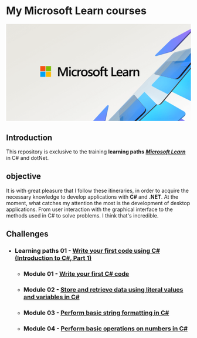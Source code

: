 # My Microsoft Learn courses

<img alt="logo C# e .NET" src="img\microsoft_learn.png"/>

## Introduction

This repository is exclusive to the training **learning paths** <a href="https://learn.microsoft.com/pt-br/training/">***Microsoft Learn***</a> in C# and dotNet.

## objective

It is with great pleasure that I follow these itineraries, in order to acquire the necessary knowledge to develop applications with **C#** and **.NET**.
At the moment, what catches my attention the most is the development of desktop applications. From user interaction with the graphical interface to the methods used in C# to solve problems. I think that's incredible.

## Challenges

- ### Learning paths 01 - [Write your first code using C# (Introduction to C#, Part 1)](https://github.com/Marcos-Vitor123/my-microsoft-learn-courses-codes/blob/2e9243ee1d1b65341372914b7f5e61df27e55638/Roteiro%20de%20apredizagem%20%2001)
    - ### Module 01 - [Write your first C# code](https://github.com/Marcos-Vitor123/my-microsoft-learn-courses-codes/blob/2e9243ee1d1b65341372914b7f5e61df27e55638/Roteiro%20de%20apredizagem%20%2001/M%C3%B3dulo%2001)
    - ### Module 02 - [Store and retrieve data using literal values and variables in C#](https://github.com/Marcos-Vitor123/my-microsoft-learn-courses-codes/blob/2e9243ee1d1b65341372914b7f5e61df27e55638/Roteiro%20de%20apredizagem%20%2001/M%C3%B3dulo%2002)
    - ### Module 03 - [Perform basic string formatting in C#](https://github.com/Marcos-Vitor123/my-microsoft-learn-courses-codes/blob/2e9243ee1d1b65341372914b7f5e61df27e55638/Roteiro%20de%20apredizagem%20%2001/M%C3%B3dulo%2003)
    - ### Module 04 - [Perform basic operations on numbers in C#](https://github.com/Marcos-Vitor123/my-microsoft-learn-courses-codes/blob/2e9243ee1d1b65341372914b7f5e61df27e55638/Roteiro%20de%20apredizagem%20%2001/M%C3%B3dulo%2004)
